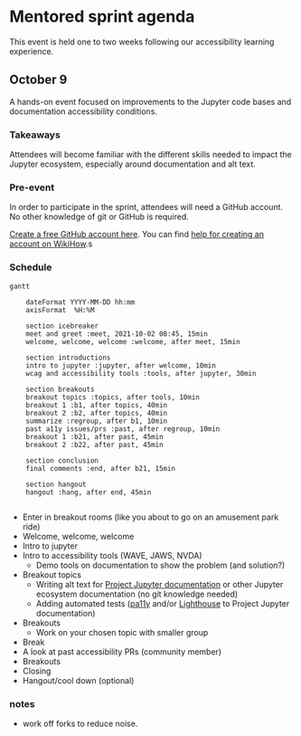 # Mentored sprint agenda
This event is held one to two weeks following our accessibility learning 
experience.

## October 9

A hands-on event focused on improvements to the Jupyter code bases and documentation accessibility conditions.

### Takeaways

Attendees will become familiar with the different skills needed to impact the Jupyter ecosystem, especially around documentation and alt text.

### Pre-event
In order to participate in the sprint, attendees will need a GitHub account. No other knowledge of git or GitHub is required.

[Create a free GitHub account here](https://github.com/join). You can find [help for creating an account on WikiHow](https://www.wikihow.com/Create-an-Account-on-GitHub).s

### Schedule

```mermaid
gantt

    dateFormat YYYY-MM-DD hh:mm
    axisFormat  %H:%M

    section icebreaker
    meet and greet :meet, 2021-10-02 08:45, 15min
    welcome, welcome, welcome :welcome, after meet, 15min
        
    section introductions
    intro to jupyter :jupyter, after welcome, 10min 
    wcag and accessibility tools :tools, after jupyter, 30min
            
    section breakouts
    breakout topics :topics, after tools, 10min
    breakout 1 :b1, after topics, 40min
    breakout 2 :b2, after topics, 40min
    summarize :regroup, after b1, 10min
    past a11y issues/prs :past, after regroup, 10min
    breakout 1 :b21, after past, 45min
    breakout 2 :b22, after past, 45min
        
    section conclusion
    final comments :end, after b21, 15min
    
    section hangout
    hangout :hang, after end, 45min
    
```

* Enter in breakout rooms (like you about to go on an amusement park ride)
* Welcome, welcome, welcome
* Intro to jupyter
* Intro to accessibility tools (WAVE, JAWS, NVDA)
    * Demo tools on documentation to show the problem (and solution?)
* Breakout topics
    * Writing alt text for [Project Jupyter documentation](https://jupyter.readthedocs.io/en/latest/) or other Jupyter ecosystem documentation (no git knowledge needed)
    * Adding automated tests ([pa11y](https://pa11y.org/) and/or [Lighthouse](https://developers.google.com/web/tools/lighthouse/) to Project Jupyter documentation)
* Breakouts
    * Work on your chosen topic with smaller group
* Break
* A look at past accessibility PRs (community member)
* Breakouts
* Closing 
* Hangout/cool down (optional)

### notes

* work off forks to reduce noise.
